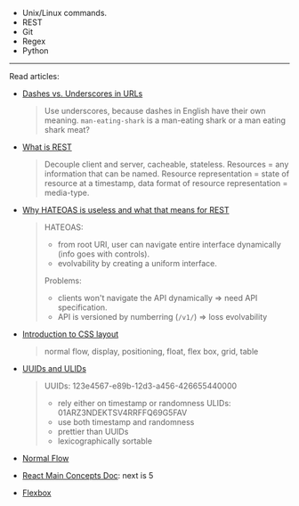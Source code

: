 - Unix/Linux commands.
- REST
- Git
- Regex
- Python

---

Read articles:

- [Dashes vs. Underscores in URLs](https://writing.fletom.com/dashes_vs_underscores_in_URLs?fbclid=IwAR0k6BS-FbbaRpCKIX-khb9qZdWzxxVN7VvshRiIwOAXe9fKIOy6l0rhuc4)
  > Use underscores, because dashes in English have their own meaning. `man-eating-shark` is a man-eating shark or a man eating shark meat?

- [What is REST](https://restfulapi.net/)
  > Decouple client and server, cacheable, stateless.
    Resources = any information that can be named.
    Resource representation = state of resource at a timestamp, data format of resource representation = media-type.

- [Why HATEOAS is useless and what that means for REST](https://medium.com/@andreasreiser94/why-hateoas-is-useless-and-what-that-means-for-rest-a65194471bc8?fbclid=IwAR0StTDqWbaZvltEUgx0ynLM6B0X_03PlCGhZGwX8rYe3u_xyp57nNlUYRs)
  > HATEOAS:
  >  - from root URI, user can navigate entire interface dynamically (info goes with controls).
  >  - evolvability by creating a uniform interface.
  >
  > Problems:
  >  - clients won't navigate the API dynamically => need API specification.
  >  - API is versioned by numberring (`/v1/`) => loss evolvability
  
- [Introduction to CSS layout](https://developer.mozilla.org/en-US/docs/Learn/CSS/CSS_layout/Introduction)
  > normal flow, display, positioning, float, flex box, grid, table

- [UUIDs and ULIDs](https://www.honeybadger.io/blog/uuids-and-ulids/)
  > UUIDs: 123e4567-e89b-12d3-a456-426655440000
  >   - rely either on timestamp or randomness
  > ULIDs: 01ARZ3NDEKTSV4RRFFQ69G5FAV
  >   - use both timestamp and randomness
  >   - prettier than UUIDs
  >   - lexicographically sortable
  
 - [Normal Flow](https://developer.mozilla.org/en-US/docs/Learn/CSS/CSS_layout/Normal_Flow)
 
 - [React Main Concepts Doc](https://reactjs.org/docs/hello-world.html): next is 5
 
 - [Flexbox](https://developer.mozilla.org/en-US/docs/Learn/CSS/CSS_layout/Flexbox)
 
